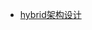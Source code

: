 - [hybrid架构设计](https://github.com/NuoHui/fe-note/blob/master/docs/hybrid/hybrid%E6%9E%B6%E6%9E%84%E8%AE%BE%E8%AE%A1.md)
